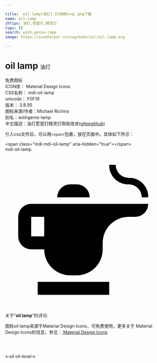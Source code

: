 ```yaml
---

title:  oil lamp(油灯) ICON转svg、png下载
name: oil-lamp
zhTips: 油灯,愿望灯,精灵灯
tags: []
search: wish,genie-lamp
image: https://iconhelper.cn/svg/material/oil-lamp.svg

---
```


# oil lamp  <small style="font-size: 60%;font-weight: 100">油灯</small>


<div class="detail-page">
<p>
<span><span class="badge-success badge">免费图标</span> </span>
<br/>
<span>
ICON库：
<span class="badge-secondary badge">Material Design Icons</span> 
</span>
<br/>
<span>
CSS名称：
<span class="badge-secondary badge">mdi-oil-lamp</span> 
</span>
<br/>
<span>
unicode：
<span class="badge-secondary badge">F0F19</span> 
<copy-btn content='F0F19' btn-title=""></copy-btn>
<copy-btn :content='String.fromCodePoint(parseInt("F0F19", 16))' btn-title="复制U"></copy-btn>
</span>
<br/>
<span>
版本：
<span class="badge-secondary badge">3.8.95</span> 
</span>
<br/>
<span>图标来源/作者：<span class="badge-light badge">Michael Richins</span></span> 
<br/>
<span>别名：<span class="badge-light badge">wish</span><span class="badge-light badge">genie-lamp</span></span><br/><span class="zh-detail">中文描述：<span class="badge-primary badge">油灯</span><span class="badge-primary badge">愿望灯</span><span class="badge-primary badge">精灵灯</span><span class="help-link"><span>帮助改进</span>(<a href="https://gitee.com/liuwave/icon-helper/edit/master/json/material/oil-lamp.json" target="_blank" rel="noopener noreferrer">gitee</a><a href="https://github.com/liuwave/icon-helper/edit/master/json/material/oil-lamp.json" target="_blank" rel="noopener noreferrer">github</a></span>)</span><br/>
</p>
</div>
<div class="alert alert-dark">
  <i class="mdi mdi-oil-lamp mdi-48px"></i>
  <i class="mdi mdi-oil-lamp mdi-36px"></i>
  <i class="mdi mdi-oil-lamp mdi-24px"></i>
  <i class="mdi mdi-oil-lamp mdi-18px"></i>
</div>
<div>
  <p>引入css文件后，可以用<code>&lt;span&gt;</code>包裹，放在页面中。具体如下所示：    
  </p>
  <div class="alert alert-primary" style="font-size: 14px">
    &lt;span class="mdi mdi-oil-lamp" aria-hidden="true"&gt;&lt;/span&gt;
    <copy-btn content='<span class="mdi mdi-oil-lamp" aria-hidden="true"></span>'></copy-btn>
  </div>
  <div class="alert alert-secondary">
    <i class="mdi mdi-oil-lamp"
    style="font-size: 24px"
    aria-hidden="true"></i> mdi-oil-lamp
    <copy-btn content="mdi-oil-lamp" btn-title="复制图标名称"></copy-btn>
  </div>
</div>
<div id="svg" class="svg-wrap">
<svg xmlns="http://www.w3.org/2000/svg" viewBox="0 0 24 24"><path d="M5,20H16V22H5M11,5H10A2,2 0 0,0 8,7H13A2,2 0 0,0 11,5M16,8H22A2,2 0 0,1 20,10H19A4,4 0 0,0 15,14V15A4,4 0 0,1 11,19H10A4,4 0 0,1 6,15H4A2,2 0 0,1 2,13V10A2,2 0 0,1 4,8M6,10H4V13H6M19,5A2,2 0 0,1 21,7H22A2.9,2.9 0 0,0 19,4A2,2 0 0,1 17,2H16A2.9,2.9 0 0,0 19,5" /></svg>
</div>
<detail full-name='mdi-oil-lamp'></detail>
<div class="icon-detail__container">
<p>关于“<b>oil lamp</b>”的评论:</p>
</div>
<Vssue title="关于“oil lamp”的评论" />    
<div><p>图标oil lamp来源于Material Design Icons，可免费使用，更多关于 Material Design Icons的信息，参见：<a target="_blank" href="https://iconhelper.cn/material.html"> Material Design Icons</a>
</p></div>

<div style="padding:2rem 0 " class="page-nav"><p class="inner"><span class="prev">←<router-link to="/icon/oil.html">oil</router-link></span> <span class="next"><router-link to="/icon/oil-level.html">oil-level</router-link>→</span></p></div>

